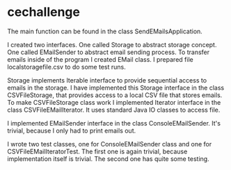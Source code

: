 # cechallenge

The main function can be found in the class SendEMailsApplication.

I created two interfaces. One called Storage to abstract storage concept. One called EMailSender to abstract email sending process. To transfer emails inside of the program I created EMail class. I prepared file localstoragefile.csv to do some test runs.

Storage implements Iterable interface to provide sequential access to emails in the storage.
I have implemented this Storage interface in the class CSVFileStorage, that provides access to a local CSV file that stores emails.
To make CSVFileStorage class work I implemented Iterator interface in the class CSVFileEMailIterator.
It uses standard Java IO classes to access file.

I implemented EMailSender interface in the class ConsoleEMailSender.
It's trivial, because I only had to print emails out.

I wrote two test classes, one for ConsoleEMailSender class and one for CSVFileEMailIteratorTest. The first one is again trivial, because implementation itself is trivial. The second one has quite some testing.
